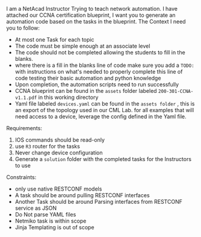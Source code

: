 I am a NetAcad Instructor Trying to teach network automation. I have attached our CCNA certification blueprint, I want you to generate an automation code based on the tasks in the blueprint. 
The Context I need you to follow:
- At most one Task for each topic 
- The code must be simple enough at an associate level 
- The code should not be completed allowing the students to fill in the blanks. 
- where there is a fill in the blanks line of code make sure you add a `TODO:` with instructions on what's needed to properly complete this line of code testing their basic automation and python knowledge 
- Upon completion, the automation scripts need to run successfully 
- CCNA blueprint can be found in the `assets` folder labeled `200-301-CCNA-v1.1.pdf` in this working directory 
- Yaml file labeled `devices.yaml` can be found in the `assets folder` , this is an export of the topology used in our CML Lab. for all examples that will need access to a device, leverage the config defined in the Yaml file. 

Requirements:
1. IOS commands should be read-only
2. use `R3` router for the tasks
3. Never change device configuration
4. Generate a `solution` folder with the completed tasks for the Instructors to use

Constraints:
- only use native RESTCONF models
- A task should be around pulling RESTCONF interfaces 
- Another Task should be around Parsing interfaces from RESTCONF service as JSON
- Do Not parse YAML files
- Netmiko task is within scope
- Jinja Templating is out of scope